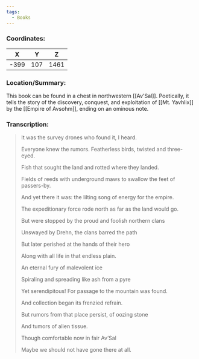 ```yaml
---
tags:
  - Books
---
```


### Coordinates:
| **X** | **Y**| **Z** |
|:-----:|:----:|:-----:|
|-399  |107   |1461  |

### Location/Summary:
This book can be found in a chest in northwestern [[Av'Sal]]. Poetically, it tells the story of the discovery, conquest, and exploitation of [[Mt. Yavhlix]] by the [[Empire of Avsohm]], ending on an ominous note.

### Transcription:
> It was the survey drones who found it, I heard.
>
> Everyone knew the rumors. Featherless birds, twisted and three-eyed.
>
> Fish that sought the land and rotted where they landed.
>
> Fields of reeds with underground maws to swallow the feet of passers-by.
>
> And yet there it was: the lilting song of energy for the empire.
>
> The expeditionary force rode north as far as the land would go.
>
> But were stopped by the proud and foolish northern clans
>
> Unswayed by Drehn, the clans barred the path
>
> But later perished at the hands of their hero
>
> Along with all life in that endless plain.
>
> An eternal fury of malevolent ice
>
> Spiraling and spreading like ash from a pyre
>
> Yet serendipitous! For passage to the mountain was found.
>
> And collection began its frenzied refrain.
>
> But rumors from that place persist, of oozing stone
>
> And tumors of alien tissue.
>
> Though comfortable now in fair Av’Sal
>
> Maybe we should not have gone there at all.

